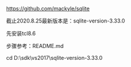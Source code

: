 https://github.com/mackyle/sqlite



截止2020.8.25最新版本是：sqlite-version-3.33.0

先安装tcl8.6





步骤参考：README.md



cd D:\sdk\vs2017\sqlite-version-3.33.0

